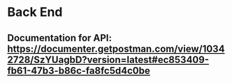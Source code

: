 # Back End 

## Documentation for API: https://documenter.getpostman.com/view/10342728/SzYUagbD?version=latest#ec853409-fb61-47b3-b86c-fa8fc5d4c0be

